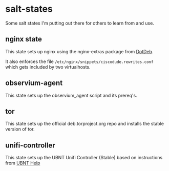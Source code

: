 # salt-states

Some salt states I'm putting out there for others to learn from and use.

## nginx state

This state sets up nginx using the nginx-extras package from [DotDeb](https://www.dotdeb.org/).

It also enforces the file `/etc/nginx/snippets/ciscodude.rewrites.conf` which gets included by two virtualhosts.

## observium-agent

This state sets up the observium_agent script and its prereq's.

## tor

This state sets up the official deb.torproject.org repo and installs the stable version of tor.

## unifi-controller

This state sets up the UBNT Unifi Controller (Stable) based on instructions from [UBNT Help](https://help.ubnt.com/hc/en-us/articles/220066768-UniFi-How-to-Install-Update-via-APT-on-Debian-or-Ubuntu)

